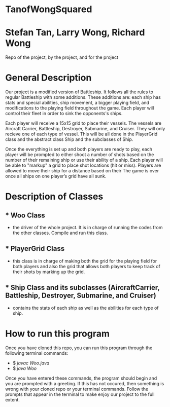 # TanofWongSquared
# Stefan Tan, Larry Wong, Richard Wong
Repo of the project, by the project, and for the project

# General Description
  Our project is a modified version of Battleship. It follows all the rules to regular Battleship with some additions. These additions are: each ship has stats and special abilities, ship movement, a bigger playing field, and modifications to the playing field throughout the game. Each player will control their fleet in order to sink the opponents's ships.
  
  Each player will receive a 15x15 grid to place their vessels. The vessels are Aircraft Carrier, Battleship, Destroyer, Submarine, and Cruiser. They will only recieve one of each type of vessel. This will be all done in the PlayerGrid class and the abstract class Ship and the subclasses of Ship.
  
  Once the everything is set up and both players are ready to play, each player will be prompted to either shoot a number of shots based on the number of their remaining ship or use their ability of a ship. Each player will be able to "markup" a grid to place shot locations (hit or miss). Players are allowed to move their ship for a distance based on their The game is over once all ships on one player’s grid have all sunk.
  
# Description of Classes
## * Woo Class  
- the driver of the whole project. It is in charge of running the codes from the other classes. Compile and run this class.
## * PlayerGrid Class 
- this class is in charge of making both the grid for the playing field for both players and also the grid that allows both players to keep track of their shots by marking up the grid.
## * Ship Class and its subclasses (AircraftCarrier, Battleship, Destroyer, Submarine, and Cruiser) 
- contains the stats of each ship as well as the abilities for each type of ship. 

# How to run this program
Once you have cloned this repo, you can run this program through the following terminal commands:
- $ *javac Woo.java*
- $ *java Woo*

Once you have entered these commands, the program should begin and you are prompted with a greeting. If this has not occured, then something is wrong with your cloned repo or your terminal commands. Follow the prompts that appear in the terminal to make enjoy our project to the full extent.



